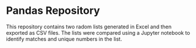 # Pandas Repository

This repository contains two radom lists generated in Excel and then exported as CSV files.  The lists were compared using a Jupyter notebook to identify matches and unique numbers in the list.
